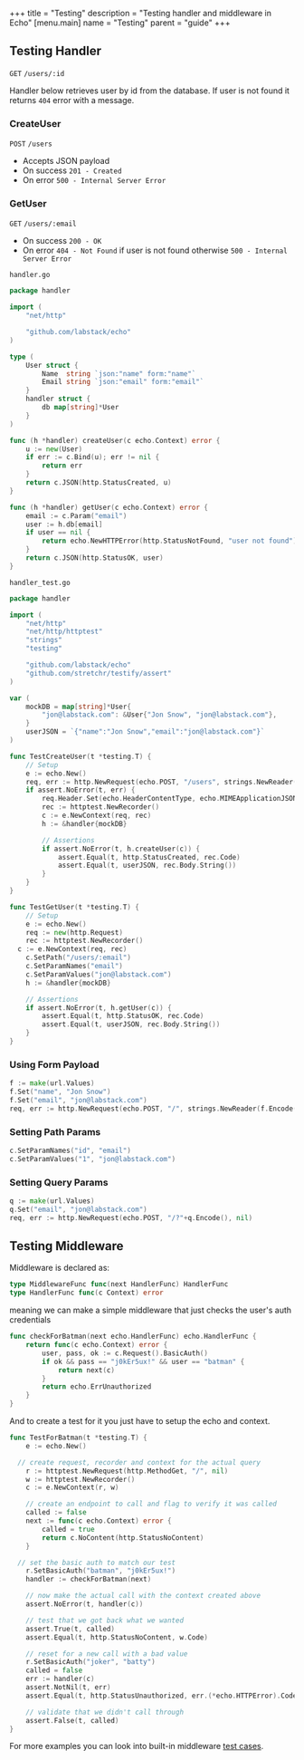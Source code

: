 +++
title = "Testing"
description = "Testing handler and middleware in Echo"
[menu.main]
  name = "Testing"
  parent = "guide"
+++

## Testing Handler

`GET` `/users/:id`

Handler below retrieves user by id from the database. If user is not found it returns
`404` error with a message.

### CreateUser

`POST` `/users`

- Accepts JSON payload
- On success `201 - Created`
- On error `500 - Internal Server Error`

### GetUser

`GET` `/users/:email`

- On success `200 - OK`
- On error `404 - Not Found` if user is not found otherwise `500 - Internal Server Error`

`handler.go`

```go
package handler

import (
	"net/http"

	"github.com/labstack/echo"
)

type (
	User struct {
		Name  string `json:"name" form:"name"`
		Email string `json:"email" form:"email"`
	}
	handler struct {
		db map[string]*User
	}
)

func (h *handler) createUser(c echo.Context) error {
	u := new(User)
	if err := c.Bind(u); err != nil {
		return err
	}
	return c.JSON(http.StatusCreated, u)
}

func (h *handler) getUser(c echo.Context) error {
	email := c.Param("email")
	user := h.db[email]
	if user == nil {
		return echo.NewHTTPError(http.StatusNotFound, "user not found")
	}
	return c.JSON(http.StatusOK, user)
}
```

`handler_test.go`

```go
package handler

import (
	"net/http"
	"net/http/httptest"
	"strings"
	"testing"

	"github.com/labstack/echo"
	"github.com/stretchr/testify/assert"
)

var (
	mockDB = map[string]*User{
		"jon@labstack.com": &User{"Jon Snow", "jon@labstack.com"},
	}
	userJSON = `{"name":"Jon Snow","email":"jon@labstack.com"}`
)

func TestCreateUser(t *testing.T) {
	// Setup
	e := echo.New()
	req, err := http.NewRequest(echo.POST, "/users", strings.NewReader(userJSON))
	if assert.NoError(t, err) {
		req.Header.Set(echo.HeaderContentType, echo.MIMEApplicationJSON)
		rec := httptest.NewRecorder()
		c := e.NewContext(req, rec)
		h := &handler{mockDB}

		// Assertions
		if assert.NoError(t, h.createUser(c)) {
			assert.Equal(t, http.StatusCreated, rec.Code)
			assert.Equal(t, userJSON, rec.Body.String())
		}
	}
}

func TestGetUser(t *testing.T) {
	// Setup
	e := echo.New()
	req := new(http.Request)
	rec := httptest.NewRecorder()
  c := e.NewContext(req, rec)
	c.SetPath("/users/:email")
	c.SetParamNames("email")
	c.SetParamValues("jon@labstack.com")
	h := &handler{mockDB}

	// Assertions
	if assert.NoError(t, h.getUser(c)) {
		assert.Equal(t, http.StatusOK, rec.Code)
		assert.Equal(t, userJSON, rec.Body.String())
	}
}
```

### Using Form Payload

```go
f := make(url.Values)
f.Set("name", "Jon Snow")
f.Set("email", "jon@labstack.com")
req, err := http.NewRequest(echo.POST, "/", strings.NewReader(f.Encode()))
```

### Setting Path Params

```go
c.SetParamNames("id", "email")
c.SetParamValues("1", "jon@labstack.com")
```

### Setting Query Params

```go
q := make(url.Values)
q.Set("email", "jon@labstack.com")
req, err := http.NewRequest(echo.POST, "/?"+q.Encode(), nil)
```

## Testing Middleware

Middleware is declared as:

``` go
type MiddlewareFunc func(next HandlerFunc) HandlerFunc
type HandlerFunc func(c Context) error
```

meaning we can make a simple middleware that just checks the user's auth credentials

``` go
func checkForBatman(next echo.HandlerFunc) echo.HandlerFunc {
	return func(c echo.Context) error {
		user, pass, ok := c.Request().BasicAuth()
		if ok && pass == "j0kEr5ux!" && user == "batman" {
			return next(c)
		}
		return echo.ErrUnauthorized
	}
}
```

And to create a test for it you just have to setup the echo and context.

``` go
func TestForBatman(t *testing.T) {
	e := echo.New()

  // create request, recorder and context for the actual query
	r := httptest.NewRequest(http.MethodGet, "/", nil)
	w := httptest.NewRecorder()
	c := e.NewContext(r, w)

	// create an endpoint to call and flag to verify it was called
	called := false
	next := func(c echo.Context) error {
		called = true
		return c.NoContent(http.StatusNoContent)
	}

  // set the basic auth to match our test
	r.SetBasicAuth("batman", "j0kEr5ux!")
	handler := checkForBatman(next)

	// now make the actual call with the context created above
	assert.NoError(t, handler(c))

	// test that we got back what we wanted
	assert.True(t, called)
	assert.Equal(t, http.StatusNoContent, w.Code)

	// reset for a new call with a bad value
	r.SetBasicAuth("joker", "batty")
	called = false
	err := handler(c)
	assert.NotNil(t, err)
	assert.Equal(t, http.StatusUnauthorized, err.(*echo.HTTPError).Code)

	// validate that we didn't call through
	assert.False(t, called)
}
```

For more examples you can look into built-in middleware [test cases](https://github.com/labstack/echo/tree/master/middleware).
